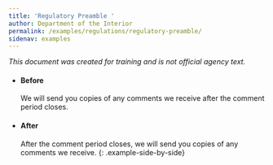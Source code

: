 ```yaml
---
title: 'Regulatory Preamble '
author: Department of the Interior
permalink: /examples/regulations/regulatory-preamble/
sidenav: examples
---
```


_This document was created for training and is not official agency text._

* #### Before

  We will send you copies of any comments we receive after the comment period closes.

* #### After

  After the comment period closes, we will send you copies of any comments we receive.
{: .example-side-by-side}

